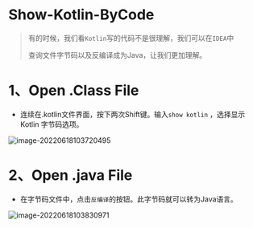 # Show-Kotlin-ByCode

> 有的时候，我们看`Kotlin`写的代码不是很理解，我们可以在`IDEA`中
>
> 查询文件字节码以及反编译成为Java，让我们更加理解。



# 1、Open .Class File

- 连续在.kotlin文件界面，按下两次Shift键。输入`show kotlin` ，选择显示Kotlin 字节码选项。

![image-20220618103720495](C:/Users/Administrator.DESKTOP-E0KTJ20/AppData/Roaming/Typora/typora-user-images/image-20220618103720495.png)

# 2、Open .java File

- 在字节码文件中，点击`反编译`的按钮。此字节码就可以转为Java语言。

![image-20220618103830971](C:/Users/Administrator.DESKTOP-E0KTJ20/AppData/Roaming/Typora/typora-user-images/image-20220618103830971.png)